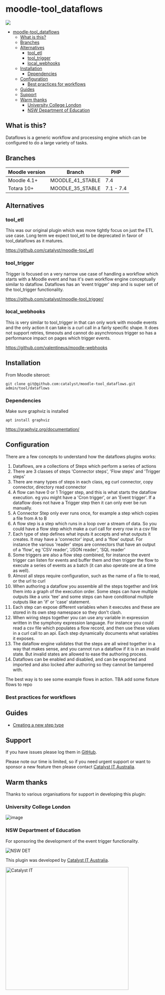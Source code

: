 # moodle-tool_dataflows

<a href="https://github.com/catalyst/moodle-tool_dataflows/actions">
<img src="https://github.com/catalyst/moodle-tool_dataflows/workflows/ci/badge.svg">
</a>

- [moodle-tool_dataflows](#moodle-tool_dataflows)
  - [What is this?](#what-is-this)
  - [Branches](#branches)
  - [Alternatives](#alternatives)
    - [tool_etl](#tool_etl)
    - [tool_trigger](#tool_trigger)
    - [local_webhooks](#local_webhooks)
  - [Installation](#installation)
    - [Dependencies](#dependencies)
  - [Configuration](#configuration)
    - [Best practices for workflows](#best-practices-for-workflows)
  - [Guides](#guides)
  - [Support](#support)
  - [Warm thanks](#warm-thanks)
    - [University College London](#university-college-london)
    - [NSW Department of Education](#nsw-department-of-education)

## What is this?

Dataflows is a generic workflow and processing engine which can be configured to do a large variety of tasks.


## Branches

| Moodle version | Branch           | PHP       |
|----------------|------------------|-----------|
| Moodle 4.1+    | MOODLE_41_STABLE | 7.4 |
| Totara 10+     | MOODLE_35_STABLE | 7.1 - 7.4 |

## Alternatives

### tool_etl

This was our original plugin which was more tightly focus on just the ETL use case. Long term we expect
tool_etl to be deprecated in favor of tool_dataflows as it matures.

https://github.com/catalyst/moodle-tool_etl

### tool_trigger

Trigger is focused on a very narrow use case of handling a workflow which starts with a Moodle
event and has it's own workflow engine conceptually similar to dataflow. Dataflows has an
'event trigger' step and is super set of the tool_trigger functionality.

https://github.com/catalyst/moodle-tool_trigger/

### local_webhooks

This is very similar to tool_trigger in that can only work with moodle events and the only action
it can take is a curl call in a fairly specific shape. It does not support retries, timeouts and
cannot do asynchronous trigger so has a performance impact on pages which trigger events.

https://github.com/valentineus/moodle-webhooks


## Installation

From Moodle siteroot:

```
git clone git@github.com:catalyst/moodle-tool_dataflows.git admin/tool/dataflows
```

### Dependencies

Make sure graphviz is installed

```
apt install graphviz
```

https://graphviz.org/documentation/

## Configuration

There are a few concepts to understand how the dataflows plugins works:

1) Dataflows, are a collections of Steps which perform a series of actions
2) There are 3 classes of steps 'Connector steps', 'Flow steps' and 'Trigger steps'
3) There are many types of steps in each class, eg curl connector, copy connector, directory read connector
4) A flow can have 0 or 1 Trigger step, and this is what starts the dataflow execution. eg you might have a 'Cron trigger', or an 'Event trigger'. If a dataflow does not have a Trigger step then it can only ever be run manually.
5) A Connector Step only ever runs once, for example a step which copies a file from A to B
6) A flow step is a step which runs in a loop over a stream of data. So you could have a flow step which make a curl call for every row in a csv file
7) Each type of step defines what inputs it accepts and what outputs it creates. It may have a 'connector' input, and a 'flow' output. For instance the various 'reader' steps are connectors that have an output of a 'flow', eg 'CSV reader', 'JSON reader', 'SQL reader'
8) Some triggers are also a flow step combined, for instance the event trigger can listen for events and buffer them and then trigger the flow to execute a series of events as a batch (it can also operate one at a time as well).
9) Almost all steps require configuration, such as the name of a file to read, or the url to curl
10) When authoring a dataflow you assemble all the steps together and link them into a graph of the execution order. Some steps can have multiple outputs like a unix 'tee' and some steps can have conditional multiple outputs like an 'if' or 'case' statement.
11) Each step can expose different variables when it executes and these are stored in its own step namespace so they don't clash.
12) When wiring steps together you can use any variable in expression written in the symphony expression language. For instance you could read a csv file which populates a flow record, and then use these values in a curl call to an api. Each step dynamically documents what variables it exposes.
13) The dataflow engine validates that the steps are all wired together in a way that makes sense, and you cannot run a dataflow if it is in an invalid state. But invalid states are allowed to ease the authoring process.
14) Dataflows can be enabled and disabled, and can be exported and imported and also locked after authoring so they cannot be tampered with.

The best way is to see some example flows in action. TBA add some fixture flows to repo


### Best practices for workflows

## Guides

* [Creating a new step type](./NEW_STEP.md)


## Support

If you have issues please log them in
[GitHub](https://github.com/catalyst/moodle-tool_dataflows/issues).

Please note our time is limited, so if you need urgent support or want to
sponsor a new feature then please contact
[Catalyst IT Australia](https://www.catalyst-au.net/contact-us).


## Warm thanks

Thanks to various organisations for support in developing this plugin:

### University College London
![image](https://user-images.githubusercontent.com/187449/180128782-474fcdab-62c5-4848-ab6b-92ff4ece5d6f.png)

### NSW Department of Education
For sponsoring the development of the event trigger functionality.


![NSW DET](https://user-images.githubusercontent.com/17095477/201774199-aa1d2ce9-eccf-4aca-ab69-2fef75971ae1.png)

This plugin was developed by [Catalyst IT Australia](https://www.catalyst-au.net/).

<img alt="Catalyst IT" src="https://cdn.rawgit.com/CatalystIT-AU/moodle-auth_saml2/MOODLE_39_STABLE/pix/catalyst-logo.svg" width="400">

